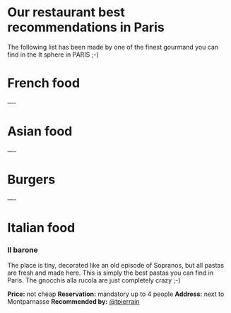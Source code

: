 # Our restaurant best recommendations in Paris
The following list has been made by one of the finest gourmand you can find in the It sphere in PARIS ;-)

# French food

—-
# Asian food

—-
# Burgers

—- 
# Italian food

### Il barone
The place is tiny, decorated like an old episode of Sopranos, but all pastas are fresh and made here. This is simply the best pastas you can find in Paris. The gnocchis alla rucola are just completely crazy ;-)

__Price:__ not cheap
__Reservation:__ mandatory up to 4 people
__Address:__ next to Montparnasse
__Recommended by:__ [@tpierrain]()
